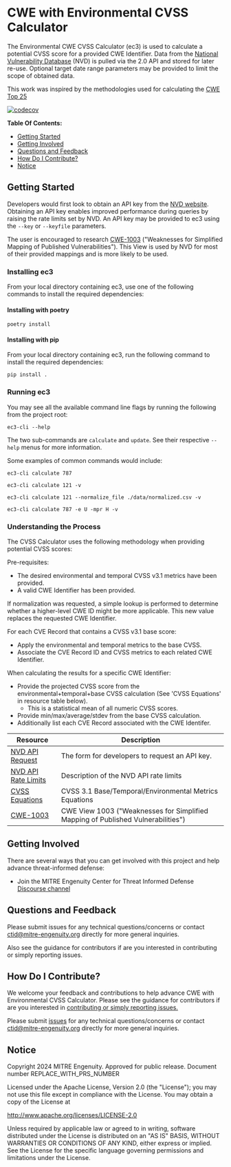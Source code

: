 # CWE with Environmental CVSS Calculator

The Environmental CWE CVSS Calculator (ec3) is used to calculate a potential CVSS score
for a provided CWE
Identifier. Data from the [National Vulnerability Database](https://nvd.nist.gov/) (NVD)
is pulled via the 2.0 API and
stored for later re-use. Optional target date range parameters may be provided to limit
the scope of obtained data.

This work was inspired by the methodologies used for calculating the
[CWE Top 25](https://cwe.mitre.org/top25/archive/2023/2023_methodology.html)

[![codecov](https://codecov.io/gh/center-for-threat-informed-defense/cwe-calculator/graph/badge.svg?token=3RTp6e74Oh)](https://codecov.io/gh/center-for-threat-informed-defense/cwe-calculator)

**Table Of Contents:**

- [Getting Started](#getting-started)
- [Getting Involved](#getting-involved)
- [Questions and Feedback](#questions-and-feedback)
- [How Do I Contribute?](#how-do-i-contribute)
- [Notice](#notice)

## Getting Started

Developers would first look to obtain an API key from
the [NVD website](https://nvd.nist.gov/developers/request-an-api-key).
Obtaining an API key enables improved performance during queries by raising the rate
limits set by NVD.
An API key may be provided to ec3 using the `--key` or `--keyfile` parameters.

The user is encouraged to
research [CWE-1003](https://cwe.mitre.org/data/definitions/1003.html)
("Weaknesses for Simplified Mapping of Published Vulnerabilities"). This View is used by
NVD for most of their
provided mappings and is more likely to be used.

### Installing ec3

From your local directory containing ec3, use one of the following commands to install
the required dependencies:

#### Installing with poetry

`poetry install`

#### Installing with pip

From your local directory containing ec3, run the following command to install the
required dependencies:

`pip install .`

### Running ec3

You may see all the available command line flags by running the following from the
project root:

`ec3-cli --help`

The two sub-commands are `calculate` and `update`. See their respective `--help` menus
for more information.

Some examples of common commands would include:

`ec3-cli calculate 787`

`ec3-cli calculate 121 -v`

`ec3-cli calculate 121 --normalize_file ./data/normalized.csv -v`

`ec3-cli calculate 787 -e U -mpr H -v`

### Understanding the Process

The CVSS Calculator uses the following methodology when providing potential CVSS scores:

Pre-requisites:

- The desired environmental and temporal CVSS v3.1 metrics have been
  provided.
- A valid CWE Identifier has been provided.

If normalization was requested, a simple lookup is performed to determine whether a
higher-level CWE ID might be more applicable. This new value replaces the requested CWE
Identifier.

For each CVE Record that contains a CVSS v3.1 base score:

- Apply the environmental and temporal metrics to the base CVSS.
- Associate the CVE Record ID and CVSS metrics to each related CWE Identifier.

When calculating the results for a specific CWE Identifier:

- Provide the projected CVSS score from the environmental+temporal+base CVSS
  calculation (See 'CVSS Equations' in resource table below).
    - This is a statistical mean of all numeric CVSS scores.
- Provide min/max/average/stdev from the base CVSS calculation.
- Additionally list each CVE Record associated with the CWE Identifer.

| Resource                                                                                     | Description                                                                      |
|----------------------------------------------------------------------------------------------|----------------------------------------------------------------------------------|
| [NVD API Request](https://nvd.nist.gov/developers/request-an-api-key)                        | The form for developers to request an API key.                                   |
| [NVD API Rate Limits](https://nvd.nist.gov/developers/start-here#divRateLimits)              | Description of the NVD API rate limits                                           |
| [CVSS Equations](https://www.first.org/cvss/v3.1/specification-document#CVSS-v3-1-Equations) | CVSS 3.1 Base/Temporal/Environmental Metrics Equations                           |
| [CWE-1003](https://cwe.mitre.org/data/definitions/1003.html)                                 | CWE View 1003 ("Weaknesses for Simplified Mapping of Published Vulnerabilities") |

## Getting Involved

There are several ways that you can get involved with this project and help
advance threat-informed defense:

- Join the MITRE Engenuity Center for Threat Informed
  Defense [Discourse channel](https://center-for-threat-informed-defense.discourse.group/)

## Questions and Feedback

Please submit issues for any technical questions/concerns or contact
[ctid@mitre-engenuity.org](mailto:ctid@mitre-engenuity.org?subject=Question%20about%20cwe-calculator)
directly for more general inquiries.

Also see the guidance for contributors if are you interested in contributing or simply
reporting issues.

## How Do I Contribute?

We welcome your feedback and contributions to help advance
CWE with Environmental CVSS Calculator. Please see the guidance for contributors if are
you
interested in [contributing or simply reporting issues.](/CONTRIBUTING.md)

Please submit
[issues](https://github.com/center-for-threat-informed-defense/cwe-calculator/issues)
for
any technical questions/concerns or contact
[ctid@mitre-engenuity.org](mailto:ctid@mitre-engenuity.org?subject=subject=Question%20about%20cwe-calculator)
directly for more general inquiries.

## Notice

<!-- TODO Add PRS prior to publication. -->

Copyright 2024 MITRE Engenuity. Approved for public release. Document number
REPLACE_WITH_PRS_NUMBER

Licensed under the Apache License, Version 2.0 (the "License"); you may not use this
file except in compliance with the License. You may obtain a copy of the License at

http://www.apache.org/licenses/LICENSE-2.0

Unless required by applicable law or agreed to in writing, software distributed under
the License is distributed on an "AS IS" BASIS, WITHOUT WARRANTIES OR CONDITIONS OF ANY
KIND, either express or implied. See the License for the specific language governing
permissions and limitations under the License.
